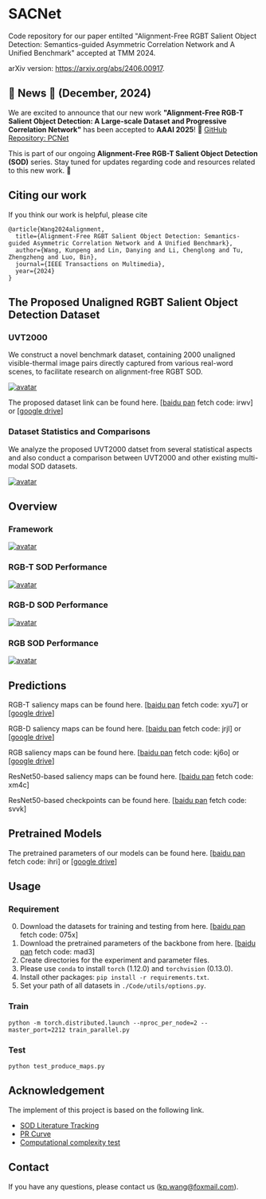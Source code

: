 # SACNet
Code repository for our paper entilted "Alignment-Free RGBT Salient Object Detection: Semantics-guided Asymmetric Correlation Network and A Unified Benchmark" accepted at TMM 2024.

arXiv version: https://arxiv.org/abs/2406.00917.

## :tada: **News** :tada:  (December, 2024)

We are excited to announce that our new work **"Alignment-Free RGB-T Salient Object Detection: A Large-scale Dataset and Progressive Correlation Network"** has been accepted to **AAAI 2025**! :link: [GitHub Repository: PCNet](https://github.com/Angknpng/PCNet)

This is part of our ongoing **Alignment-Free RGB-T Salient Object Detection (SOD)** series. Stay tuned for updates regarding code and resources related to this new work. 🚀

## Citing our work

If you think our work is helpful, please cite

```
@article{Wang2024alignment,
  title={Alignment-Free RGBT Salient Object Detection: Semantics-guided Asymmetric Correlation Network and A Unified Benchmark},
  author={Wang, Kunpeng and Lin, Danying and Li, Chenglong and Tu, Zhengzheng and Luo, Bin},
  journal={IEEE Transactions on Multimedia},
  year={2024}
}
```
## The Proposed Unaligned RGBT Salient Object Detection Dataset

### UVT2000

We construct a novel benchmark dataset, containing 2000 unaligned visible-thermal image pairs directly captured from various real-word scenes, to facilitate research on alignment-free RGBT SOD.

[![avatar](https://github.com/Angknpng/SACNet/raw/main/figures/dataset_sample.png)](https://github.com/Angknpng/SACNet/blob/main/figures/dataset_sample.png)

The proposed dataset link can be found here. [[baidu pan](https://pan.baidu.com/s/1S2IFZjmWNf2EQtMVk5q2yg?pwd=irwv) fetch code: irwv] or [[google drive](https://drive.google.com/drive/folders/1Rm-zZRIAJmBhyS71WGKVL4IsrziR70bo?usp=drive_link)]

### Dataset Statistics and Comparisons

We analyze the proposed UVT2000 datset from several statistical aspects and also conduct a comparison between UVT2000 and other existing multi-modal SOD datasets.

[![avatar](https://github.com/Angknpng/SACNet/raw/main/figures/dataset_compare.png)](https://github.com/Angknpng/SACNet/blob/main/figures/dataset_compare.png)

## Overview
### Framework
[![avatar](https://github.com/Angknpng/SACNet/raw/main/figures/framework.png)](https://github.com/Angknpng/SACNet/blob/main/figures/framework.png)
### RGB-T SOD Performance
[![avatar](https://github.com/Angknpng/SACNet/raw/main/figures/performance_RGBT.png)](https://github.com/Angknpng/SACNet/blob/main/figures/performance_RGBT.png)
### RGB-D SOD Performance
[![avatar](https://github.com/Angknpng/SACNet/raw/main/figures/performance_RGBD.png)](https://github.com/Angknpng/SACNet/blob/main/figures/performance_RGBD.png)
### RGB SOD Performance
[![avatar](https://github.com/Angknpng/SACNet/raw/main/figures/performance_RGB.png)](https://github.com/Angknpng/SACNet/blob/main/figures/performance_RGB.png)

## Predictions

RGB-T saliency maps can be found here. [[baidu pan](https://pan.baidu.com/s/1CSa8HNzlW9Lq4ToXlmuZnQ?pwd=xyu7) fetch code: xyu7] or [[google drive](https://drive.google.com/drive/folders/1fBS4GMBS5qja8pzg7ZCQd1AxmEC8rMun?usp=drive_link
)]

RGB-D saliency maps can be found here. [[baidu pan](https://pan.baidu.com/s/1dm-PbN_WMmVCRovJr3yROQ?pwd=jrjl) fetch code: jrjl] or [[google drive](https://drive.google.com/drive/folders/1fBS4GMBS5qja8pzg7ZCQd1AxmEC8rMun?usp=drive_link
)]

RGB saliency maps can be found here. [[baidu pan](https://pan.baidu.com/s/1cvDj92KWVP8XL8DsPeA9ig?pwd=kj6o) fetch code: kj6o] or [[google drive](https://drive.google.com/drive/folders/1fBS4GMBS5qja8pzg7ZCQd1AxmEC8rMun?usp=drive_link
)]

ResNet50-based saliency maps can be found here. [[baidu pan](https://pan.baidu.com/s/1vJwjQeEHS18MWNscDfwrAw?pwd=xm4c) fetch code: xm4c]

ResNet50-based checkpoints can be found here. [[baidu pan](https://pan.baidu.com/s/1o1DrfCL4T17PbKtU4b3mAw?pwd=svvk) fetch code: svvk]

## Pretrained Models
The pretrained parameters of our models can be found here. [[baidu pan](https://pan.baidu.com/s/1LrGbcrkqkdMSgjx0C5S1hg?pwd=ihri) fetch code: ihri] or [[google drive](https://drive.google.com/drive/folders/1fBS4GMBS5qja8pzg7ZCQd1AxmEC8rMun?usp=drive_link
)]

## Usage

### Requirement

0. Download the datasets for training and testing from here. [[baidu pan](https://pan.baidu.com/s/1V6bPH87yZZ2fRbfa62vXeg?pwd=075x) fetch code: 075x]
1. Download the pretrained parameters of the backbone from here. [[baidu pan](https://pan.baidu.com/s/14xGtKVSs53zRNZVKK-x4HA?pwd=mad3) fetch code: mad3]
2. Create directories for the experiment and parameter files.
3. Please use `conda` to install `torch` (1.12.0) and `torchvision` (0.13.0).
4. Install other packages: `pip install -r requirements.txt`.
5. Set your path of all datasets in `./Code/utils/options.py`.

### Train

```
python -m torch.distributed.launch --nproc_per_node=2 --master_port=2212 train_parallel.py
```

### Test

```
python test_produce_maps.py
```

## Acknowledgement

The implement of this project is based on the following link.

- [SOD Literature Tracking](https://github.com/jiwei0921/SOD-CNNs-based-code-summary-)
- [PR Curve](https://github.com/lartpang/PySODEvalToolkit)
- [Computational complexity test](https://github.com/yuhuan-wu/MobileSal)

## Contact

If you have any questions, please contact us (kp.wang@foxmail.com).
